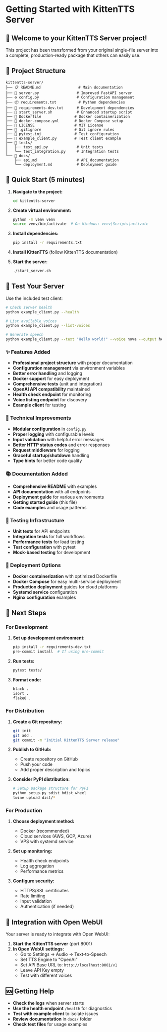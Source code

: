 # Getting Started with KittenTTS Server

## 🎉 Welcome to your KittenTTS Server project!

This project has been transformed from your original single-file server into a complete, production-ready package that others can easily use.

## 📁 Project Structure

```
kittentts-server/
├── 📋 README.md                 # Main documentation
├── 🐍 server.py                 # Improved FastAPI server
├── ⚙️ config.py                 # Configuration management
├── 📦 requirements.txt          # Python dependencies
├── 🧪 requirements-dev.txt      # Development dependencies
├── 🚀 start_server.sh           # Enhanced startup script
├── 🐳 Dockerfile               # Docker containerization
├── 🐳 docker-compose.yml       # Docker Compose setup
├── 📜 LICENSE                  # MIT License
├── 🙈 .gitignore               # Git ignore rules
├── 🧪 pytest.ini               # Test configuration
├── 🧪 example_client.py        # Test client example
├── 📁 tests/
│   ├── test_api.py             # Unit tests
│   └── test_integration.py     # Integration tests
└── 📁 docs/
    ├── api.md                  # API documentation
    └── deployment.md           # Deployment guide
```

## 🚀 Quick Start (5 minutes)

1. **Navigate to the project:**
   ```bash
   cd kittentts-server
   ```

2. **Create virtual environment:**
   ```bash
   python -m venv venv
   source venv/bin/activate  # On Windows: venv\Scripts\activate
   ```

3. **Install dependencies:**
   ```bash
   pip install -r requirements.txt
   ```

4. **Install KittenTTS** (follow KittenTTS documentation)

5. **Start the server:**
   ```bash
   ./start_server.sh
   ```

## 🧪 Test Your Server

Use the included test client:

```bash
# Check server health
python example_client.py --health

# List available voices
python example_client.py --list-voices

# Generate speech
python example_client.py --text "Hello world!" --voice nova --output hello.wav
```


### ✨ Features Added
- **Professional project structure** with proper documentation
- **Configuration management** via environment variables
- **Better error handling** and logging
- **Docker support** for easy deployment
- **Comprehensive tests** (unit and integration)
- **OpenAI API compatibility** maintained
- **Health check endpoint** for monitoring
- **Voice listing endpoint** for discovery
- **Example client** for testing

### 🔧 Technical Improvements
- **Modular configuration** in `config.py`
- **Proper logging** with configurable levels
- **Input validation** with helpful error messages
- **Better HTTP status codes** and error responses
- **Request middleware** for logging
- **Graceful startup/shutdown** handling
- **Type hints** for better code quality

### 📚 Documentation Added
- **Comprehensive README** with examples
- **API documentation** with all endpoints
- **Deployment guide** for various environments
- **Getting started guide** (this file)
- **Code examples** and usage patterns

### 🧪 Testing Infrastructure
- **Unit tests** for API endpoints
- **Integration tests** for full workflows
- **Performance tests** for load testing
- **Test configuration** with pytest
- **Mock-based testing** for development

### 🐳 Deployment Options
- **Docker containerization** with optimized Dockerfile
- **Docker Compose** for easy multi-service deployment
- **Production deployment** guides for cloud platforms
- **Systemd service** configuration
- **Nginx configuration** examples

## 📖 Next Steps

### For Development
1. **Set up development environment:**
   ```bash
   pip install -r requirements-dev.txt
   pre-commit install  # If using pre-commit
   ```

2. **Run tests:**
   ```bash
   pytest tests/
   ```

3. **Format code:**
   ```bash
   black .
   isort .
   flake8 .
   ```

### For Distribution

1. **Create a Git repository:**
   ```bash
   git init
   git add .
   git commit -m "Initial KittenTTS Server release"
   ```

2. **Publish to GitHub:**
   - Create repository on GitHub
   - Push your code
   - Add proper description and topics

3. **Consider PyPI distribution:**
   ```bash
   # Setup package structure for PyPI
   python setup.py sdist bdist_wheel
   twine upload dist/*
   ```

### For Production

1. **Choose deployment method:**
   - Docker (recommended)
   - Cloud services (AWS, GCP, Azure)
   - VPS with systemd service

2. **Set up monitoring:**
   - Health check endpoints
   - Log aggregation
   - Performance metrics

3. **Configure security:**
   - HTTPS/SSL certificates
   - Rate limiting
   - Input validation
   - Authentication (if needed)

## 🔗 Integration with Open WebUI

Your server is ready to integrate with Open WebUI:

1. **Start the KittenTTS server** (port 8001)
2. **In Open WebUI settings:**
   - Go to Settings → Audio → Text-to-Speech
   - Set TTS Engine to "OpenAI"
   - Set API Base URL to: `http://localhost:8001/v1`
   - Leave API Key empty
   - Test with different voices

## 🆘 Getting Help

- **Check the logs** when server starts
- **Use the health endpoint** `/health` for diagnostics
- **Test with example client** to isolate issues
- **Review documentation** in `docs/` folder
- **Check test files** for usage examples



